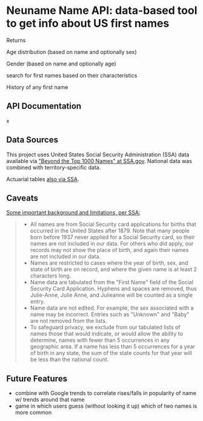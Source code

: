 # Neuname Name API: data-based tool to get info about US first names

Returns

Age distribution (based on name and optionally sex)

Gender (based on name and optionally age)

search for first names based on their characteristics

History of any first name

## API Documentation

x

## Data Sources

This project uses United States Social Security Administration (SSA) data available via ["Beyond the Top 1000 Names" at SSA.gov](https://www.ssa.gov/oact/babynames/limits.html). National data was combined with territory-specific data. 

Actuarial tables [also via SSA](https://www.ssa.gov/oact/HistEst/CohLifeTablesHome.html).

## Caveats

[Some important background and limitations, per SSA:](https://www.ssa.gov/oact/babynames/background.html)

>- All names are from Social Security card applications for births that occurred in the United States after 1879. Note that many people born before 1937 never applied for a Social Security card, so their names are not included in our data. For others who did apply, our records may not show the place of birth, and again their names are not included in our data.
>- Names are restricted to cases where the year of birth, sex, and state of birth are on record, and where the given name is at least 2 characters long.
>- Name data are tabulated from the "First Name" field of the Social Security Card Application. Hyphens and spaces are removed, thus Julie-Anne, Julie Anne, and Julieanne will be counted as a single entry.
>- Name data are not edited. For example, the sex associated with a name may be incorrect. Entries such as "Unknown" and "Baby" are not removed from the lists.
>- To safeguard privacy, we exclude from our tabulated lists of names those that would indicate, or would allow the ability to determine, names with fewer than 5 occurrences in any geographic area. If a name has less than 5 occurrences for a year of birth in any state, the sum of the state counts for that year will be less than the national count.

## Future Features

- combine with Google trends to correlate rises/falls in popularity of name w/ trends around that name
- game in which users guess (without looking it up) which of two names is more common
